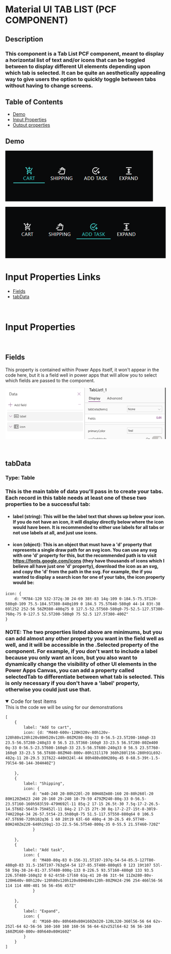 # Material UI TAB LIST (PCF COMPONENT)

## Description
### This component is a Tab List PCF component, meant to display a horizontal list of text and/or icons that can be toggled between to display different UI elements depending upon which tab is selected. It can be quite an aesthetically appealing way to give users the option to quickly toggle between tabs without having to change screens.

## Table of Contents

- [Demo](#Demo)
- [Input Properties](#input-properties)
- [Output properties](#output-properties)

## Demo

![Demo](./images/Demo1.png)

![Demo](./images/Demo2.png)


# Input Properties Links
- [Fields](#fields)
- [tabData](#tabdata)


<br>

# Input Properties

<br>

## Fields 
This property is contained within Power Apps itself, it won't appear in the code here, but it is a field well in power apps that will allow you to select which fields are passed to the component.

![Fields well](./images/FieldWell.png)

<br>

## tabData
### Type: Table
### This is the main table of data you'll pass in to create your tabs. Each record in this table needs at least one of these two properties to be a successful tab:
- #### label (string): This will be the label text that shows up below your icon. If you do not have an icon, it will display directly below where the icon would have been. It is recommended to either use labels for all tabs or not use labels at all, and just use icons.
- #### icon (object): This is an object that must have a 'd' property that represents a single draw path for an svg icon. You can use any svg with one 'd' property for this, but the recommended path is to visit https://fonts.google.com/icons (they have thousands of icons which I believe all have just one 'd' property), download the icon as an svg, and copy the 'd' from the path in the svg. For example, the if you wanted to display a search icon for one of your tabs, the icon property would be: 
```
icon: {
    d: "M784-120 532-372q-30 24-69 38t-83 14q-109 0-184.5-75.5T120-580q0-109 75.5-184.5T380-840q109 0 184.5 75.5T640-580q0 44-14 83t-38 69l252 252-56 56ZM380-400q75 0 127.5-52.5T560-580q0-75-52.5-127.5T380-760q-75 0-127.5 52.5T200-580q0 75 52.5 127.5T380-400Z"
}
```

### NOTE: The two properties listed above are minimums, but you can add almost any other property you want in the field well as well, and it will be accessible in the .Selected property of the component. For example, if you don't want to include a label because you only want an icon, but you also want to dynamically change the visibility of other UI elements in the Power Apps Canvas, you can add a property called selectedTab to differentiate between what tab is selected. This is only necessary if you don't have a 'label' property, otherwise you could just use that.

<details open>

<summary style="font-size: 12pt">Code for test items</summary>
This is the code we will be using for our demonstrations

```
[
    {
        label: "Add to cart",
        icon: {d: "M440-600v-120H320v-80h120v-120h80v120h120v80H520v120h-80ZM280-80q-33 0-56.5-23.5T200-160q0-33 23.5-56.5T280-240q33 0 56.5 23.5T360-160q0 33-23.5 56.5T280-80Zm400 0q-33 0-56.5-23.5T600-160q0-33 23.5-56.5T680-240q33 0 56.5 23.5T760-160q0 33-23.5 56.5T680-80ZM40-800v-80h131l170 360h280l156-280h91L692-482q-11 20-29.5 31T622-440H324l-44 80h480v80H280q-45 0-68.5-39t-1.5-79l54-98-144-304H40Z"}

    },
    {
        label: "Shipping",
        icon: {
            d: "m40-240 20-80h220l-20 80H40Zm80-160 20-80h260l-20 80H120Zm623 240 20-160 29-240 10-79-59 479ZM240-80q-33 0-56.5-23.5T160-160h583l59-479H692l-11 85q-2 17-15 26.5t-30 7.5q-17-2-26.5-14.5T602-564l9-75H452l-11 84q-2 17-15 27t-30 8q-17-2-27-15t-8-30l9-74H220q4-34 26-57.5t54-23.5h80q8-75 51.5-117.5T550-880q64 0 106.5 47.5T698-720h102q36 1 60 28t19 63l-60 480q-4 30-26.5 49.5T740-80H240Zm220-640h159q1-33-22.5-56.5T540-800q-35 0-55.5 21.5T460-720Z" 
            }

    },
    {
        label: "Add task",
        icon: {
            d: "M480-80q-83 0-156-31.5T197-197q-54-54-85.5-127T80-480q0-83 31.5-156T197-763q54-54 127-85.5T480-880q65 0 123 19t107 53l-58 59q-38-24-81-37.5T480-800q-133 0-226.5 93.5T160-480q0 133 93.5 226.5T480-160q32 0 62-6t58-17l60 61q-41 20-86 31t-94 11Zm280-80v-120H640v-80h120v-120h80v120h120v80H840v120h-80ZM424-296 254-466l56-56 114 114 400-401 56 56-456 457Z" 
            }

    },
    {
        label: "Expand",
        icon: {
            d: "M160-80v-80h640v80H160Zm320-120L320-360l56-56 64 62v-252l-64 62-56-56 160-160 160 160-56 56-64-62v252l64-62 56 56-160 160ZM160-800v-80h640v80H160Z"
        }
    }
]
```


</details>


